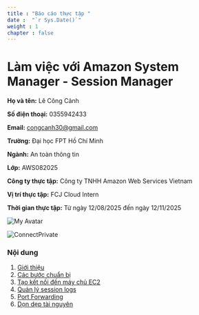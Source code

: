 ```yaml
---
title : "Báo cáo thực tập "
date :  "`r Sys.Date()`" 
weight : 1 
chapter : false
---
```

# Làm việc với Amazon System Manager - Session Manager

**Họ và tên:** Lê Công Cảnh
  
  **Số điện thoại:** 0355942433
  
  **Email:** congcanh30@gmail.com
  
  **Trường:** Đại học FPT Hồ Chí Minh 
  
  **Ngành:** An toàn thông tin
  
  **Lớp:** AWS082025
  
  **Công ty thực tập:** Công ty TNHH Amazon Web Services Vietnam
  
  **Vị trí thực tập:** FCJ Cloud Intern
  
  **Thời gian thực tập:** Từ ngày 12/08/2025 đến ngày 12/11/2025

  ![My Avatar](/images/Gemini_Generated_Image_ko3nmgko3nmgko3n.jpg)


![ConnectPrivate](/images/arc-log.png) 

### Nội dung

 1. [Giới thiệu](1-introduce/)
 2. [Các bước chuẩn bị](2-Prerequiste/)
 3. [Tạo kết nối đến máy chủ EC2](3-Accessibilitytoinstance/)
 4. [Quản lý session logs](4-s3log/)
 5. [Port Forwarding](5-Portfwd/)
 6. [Dọn dẹp tài nguyên](6-cleanup/)


